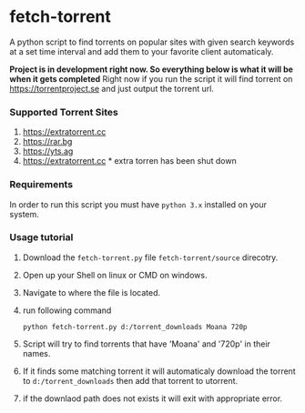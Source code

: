 # fetch-torrent
A python script to find torrents on popular sites with given search keywords at a set time interval and add them to your favorite client automaticaly.

**Project is in development right now. So everything below is what it will be when it gets completed**
Right now if you run the script it will find torrent on https://torrentproject.se and just output the torrent url.
### Supported Torrent Sites

1. https://extratorrent.cc
2. https://rar.bg
3. https://yts.ag
4. https://extratorrent.cc * extra torren has been shut down

### Requirements

In order to run this script you must have `python 3.x` installed on your system.

### Usage tutorial

1. Download the `fetch-torrent.py` file `fetch-torrent/source` direcotry.
2. Open up your Shell on linux or CMD on windows.
3. Navigate to where the file is located.
4. run following command

    `python fetch-torrent.py d:/torrent_downloads Moana 720p`
5. Script will try to find torrents that have 'Moana' and '720p' in their names.
6. If it finds some matching torrent it will automaticaly download the torrent to `d:/torrent_downloads` then add that torrent to utorrent.
7. if the downlaod path does not exists it will exit with appropriate error.
